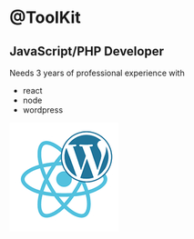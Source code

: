 # @ToolKit

## JavaScript/PHP Developer

Needs 3 years of professional experience with 

- react
- node
- wordpress

![Listingslab @ToolKit](../png/react_wordpress.png)